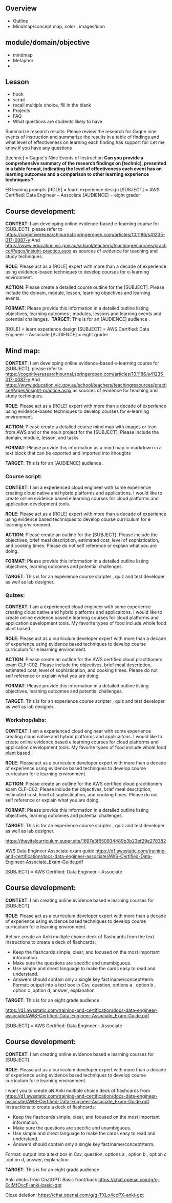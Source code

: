 
## Overview
 - Outline
 - Mindmap/concept map, color , images/icon
## module/domain/objective
 - mindmap
 - Metaphor
 - 
## Lesson
 - hook 
 - script
 - recall multiple choice, fill in the blank 
 - Projects
 - FAQ 
 - What questions are students likely to have 

Summarize research results:
Please review the research for Gagne nine events of instruction and summarize the results in a table of findings and what level of effectiveness on learning each finding has support for. Let me know if you have any questions



[technic] = Gagne's Nine Events of Instruction
**Can you provide a comprehensive summary of the research findings on [technic], presented in a table format, indicating the level of effectiveness each event has on learning outcomes and a comparison to other learning experience techniques ?**



EB leaning prompts
[ROLE] = learn experience design
[SUBJECT] = AWS Certified: Data Engineer – Associate
[AUDIENCE] = eight grader
## Course development:
**CONTEXT**:  I am developing online evidence-based e-learning course for [SUBJECT].  please refer to https://cognitiveresearchjournal.springeropen.com/articles/10.1186/s41235-017-0087-y And https://www.education.vic.gov.au/school/teachers/teachingresources/practice/Pages/insight-practice.aspx as  sources of evidence for teaching and study techniques.

**ROLE**: Please act as a [ROLE] expert with more than a decade of experience using evidence-based techniques to develop courses for e-learning environment. 

**ACTION**: Please create a detailed course outline for the [SUBJECT].  Please include the domain, module, lesson, learning objectives and learning events.

**FORMAT**: Please provide this information in a detailed outline listing objectives, learning outcomes , modules, lessons and learning events and potential challenges. 
**TARGET**: This is for an [AUDIENCE] audience .

[ROLE] = learn experience design
[SUBJECT] = AWS Certified: Data Engineer – Associate
[AUDIENCE] = eight grader
## Mind map:
**CONTEXT**:  I am developing online evidence-based e-learning course for [SUBJECT].  please refer to https://cognitiveresearchjournal.springeropen.com/articles/10.1186/s41235-017-0087-y And https://www.education.vic.gov.au/school/teachers/teachingresources/practice/Pages/insight-practice.aspx as  sources of evidence for teaching and study techniques.

**ROLE**: Please act as a [ROLE] expert with more than a decade of experience using evidence-based techniques to develop courses for e-learning environment. 

**ACTION**: Please create a detailed course mind map with images or icon from AWS and or the noun project for the [SUBJECT].  Please include the domain, module, lesson, and tasks

**FORMAT**: Please provide this information as a mind map in markdown in a text block that can be exported and imported into ithoughts

**TARGET**: This is for an [AUDIENCE] audience .


### Course script:
**CONTEXT**: I am a experienced   cloud engineer with some experience creating cloud native and hybrid platforms and applications. I would like to create online evidence based e learning courses for cloud platforms and application development tools.

**ROLE**: Please act as a [ROLE] expert with more than a decade of experience using evidence based techniques to develop course curriculum for e learning environment. 

**ACTION**: Please create an outline for the [SUBJECT]. Please include the objectives, brief meal description, estimated cost, level of sophistication, and cooking times. Please do not self reference or explain what you are doing. 

**FORMAT**: Please provide this information in a detailed outline listing objectives, learning outcomes and potential challenges. 

**TARGET**: This is for an experience course scripter , quiz and test developer as well as lab designer.


### Quizes:
**CONTEXT**: I am a experienced   cloud engineer with some experience creating cloud native and hybrid platforms and applicaitons. I would like to create online evidence based e learning courses for cloud platforms and application development tools. My favorite types of food include whole food plant based .

**ROLE**: Please act as a curriculum developer expert with more than a decade of experience using evidence based techniques to develop course curriculum for e learning environment. 

**ACTION**: Please create an outline for the AWS certified cloud practitioners exam CLF-C02. Please include the objectives, brief meal description, estimated cost, level of sophistication, and cooking times. Please do not self reference or explain what you are doing. 

**FORMAT**: Please provide this information in a detailed outline listing objectives, learning outcomes and potential challenges. 

**TARGET**: This is for an experience course scripter , quiz and test developer as well as lab designer.


### Workshop/labs:
**CONTEXT**: I am a experienced   cloud engineer with some experience creating cloud native and hybrid platforms and applicaitons. I would like to create online evidence based e learning courses for cloud platforms and application development tools. My favorite types of food include whole food plant based .

**ROLE**: Please act as a curriculum developer expert with more than a decade of experience using evidence based techniques to develop course curriculum for e learning environment. 

**ACTION**: Please create an outline for the AWS certified cloud practitioners exam CLF-C02. Please include the objectives, brief meal description, estimated cost, level of sophistication, and cooking times. Please do not self reference or explain what you are doing. 

**FORMAT**: Please provide this information in a detailed outline listing objectives, learning outcomes and potential challenges. 

**TARGET**: This is for an experience course scripter , quiz and test developer as well as lab designer.


https://thevitalcurriculum.super.site/1697e3f550934489b3b23ef29e278382

AWS Data Engineer Associate exam guide
https://d1.awsstatic.com/training-and-certification/docs-data-engineer-associate/AWS-Certified-Data-Engineer-Associate_Exam-Guide.pdf

[SUBJECT] = AWS Certified: Data Engineer – Associate
## Course development:
**CONTEXT**:  I am creating online evidence based e learning courses for [SUBJECT]. 

**ROLE**: Please act as a curriculum developer expert with more than a decade of experience using evidence based techniques to develop course curriculum for e learning environment. 

Action: create an Anki multiple choice deck of flashcards from the text. 
Instructions to create a deck of flashcards: 
- Keep the flashcards simple, clear, and focused on the most important information. 
- Make sure the questions are specific and unambiguous. 
- Use simple and direct language to make the cards easy to read and understand. 
- Answers should contain only a single key fact/name/concept/term.
Format: output into a text box in Csv, question, options a , option b , option c ,option d, answer, explanation

**TARGET**: This is for an eight grade audience . 

https://d1.awsstatic.com/training-and-certification/docs-data-engineer-associate/AWS-Certified-Data-Engineer-Associate_Exam-Guide.pdf



[SUBJECT] = AWS Certified: Data Engineer – Associate
## Course development:
**CONTEXT**:  I am creating online evidence based e learning courses for [SUBJECT]. 

**ROLE**: Please act as a curriculum developer expert with more than a decade of experience using evidence based techniques to develop course curriculum for e learning environment. 

I want you to create aN Anki multiple choice deck of flashcards from https://d1.awsstatic.com/training-and-certification/docs-data-engineer-associate/AWS-Certified-Data-Engineer-Associate_Exam-Guide.pdf. 
Instructions to create a deck of flashcards: 
- Keep the flashcards simple, clear, and focused on the most important information. 
- Make sure the questions are specific and unambiguous. 
- Use simple and direct language to make the cards easy to read and understand. 
- Answers should contain only a single key fact/name/concept/term.

Format: output into a text box in Csv, question, options a , option b , option c ,option d, answer, explanation

**TARGET**: This is for an eight grade audience .


Anki decks from ChatGPT:
Basic front/back
https://chat.openai.com/g/g-EciMfOvcF-anki-basic-gpt

Cloze deletion:
https://chat.openai.com/g/g-TXLo4coPX-anki-gpt
